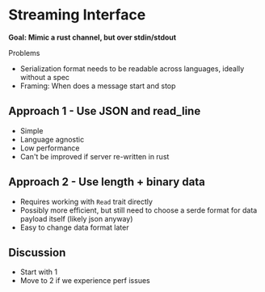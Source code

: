 # Streaming Interface

**Goal: Mimic a rust channel, but over stdin/stdout**

Problems

- Serialization format needs to be readable across languages, ideally without a spec
- Framing: When does a message start and stop

## Approach 1 - Use JSON and read_line

- Simple
- Language agnostic
- Low performance
- Can't be improved if server re-written in rust

## Approach 2 - Use length + binary data
- Requires working with `Read` trait directly
- Possibly more efficient, but still need to choose a serde format for data payload itself (likely json anyway)
- Easy to change data format later


## Discussion
- Start with 1
- Move to 2 if we experience perf issues 
